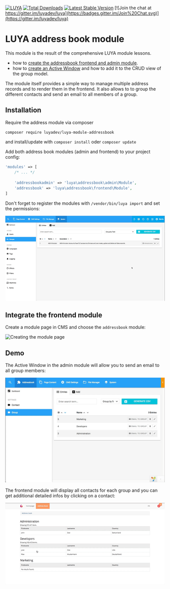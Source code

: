 [![LUYA](https://img.shields.io/badge/Powered%20by-LUYA-brightgreen.svg)](https://luya.io)
[![Total Downloads](https://poser.pugx.org/luyadev/luya-module-addressbook/downloads)](https://packagist.org/packages/luyadev/luya-module-addressbook)
[![Latest Stable Version](https://poser.pugx.org/luyadev/luya-module-addressbook/v/stable)](https://packagist.org/packages/luyadev/luya-module-addressbook)
[![Join the chat at https://gitter.im/luyadev/luya](https://badges.gitter.im/Join%20Chat.svg)](https://gitter.im/luyadev/luya)

# LUYA address book module

This module is the result of the comprehensive LUYA module lessons.
+ how to [create the
addressbook frontend and admin module](https://github.com/luyadev/luya/blob/master/docs/guide/lesson-module.md).
+ how to [create an Active Window](https://github.com/luyadev/luya/blob/master/docs/guide/lesson-module.md)
and how to add it to the CRUD view of the group model.

The module itself provides a simple way to manage multiple address records and to render them in the frontend.
It also allows to to group the different contacts and send an email to all members of a group.

## Installation

Require the address module via composer
```
composer require luyadev/luya-module-addressbook
```
and install/update with `composer install` oder `composer update`

Add both address book modules (admin and frontend) to your project config:

```php
'modules' => [
    /* ... */

    'addressbookadmin' => 'luya\addressbook\admin\Module',
    'addressbook' => 'luya\addressbook\frontend\Module',
]
```

Don't forget to register the modules with `/vendor/bin/luya import` and set the permissions:

![Settings permissions](https://raw.githubusercontent.com/luyadev/luya/master/docs/guide/img/addressbook-permissions.gif "Settings permissions")

## Integrate the frontend module

Create a module page in CMS and choose the `addressbook` module:

![Creating the module page](https://raw.githubusercontent.com/luyadev/luya/master/docs/guide/img/addressbook-createpage.gif "Create a module page")

## Demo

The Active Window in the admin module will allow you to send an email to all group members:

![Showing the ActiveWindow](https://raw.githubusercontent.com/luyadev/luya/master/docs/guide/img/aws-result.gif "Showing the ActiveWindow")

The frontend module will display all contacts for each group and you can get additional detailed infos by clicking on a contact:

![address book frontend](https://raw.githubusercontent.com/luyadev/luya/master/docs/guide/img/addressbook-demo.gif "address book frontend")


